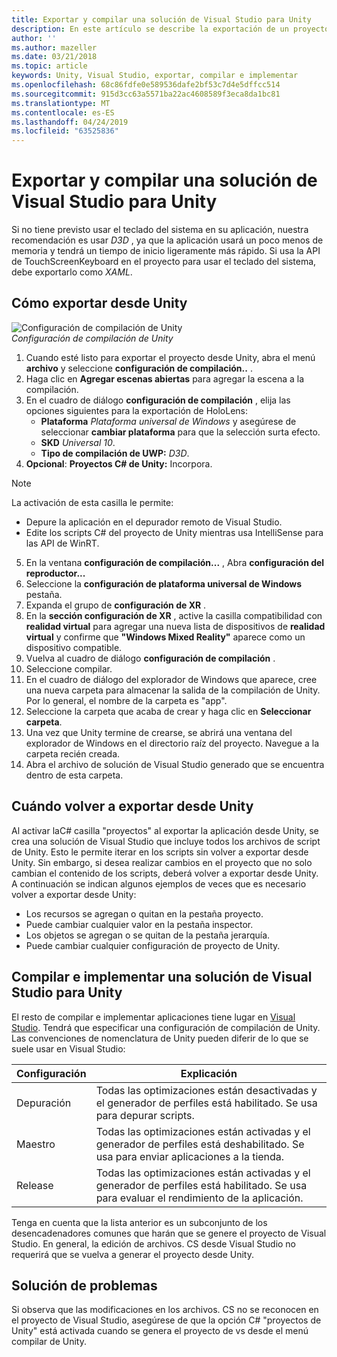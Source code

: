 ```yaml
---
title: Exportar y compilar una solución de Visual Studio para Unity
description: En este artículo se describe la exportación de un proyecto de realidad mixta desde Unity para que pueda compilar e implementar en Visual Studio.
author: ''
ms.author: mazeller
ms.date: 03/21/2018
ms.topic: article
keywords: Unity, Visual Studio, exportar, compilar e implementar
ms.openlocfilehash: 68c86fdfe0e589536dafe2bf53c7d4e5dffcc514
ms.sourcegitcommit: 915d3cc63a5571ba22ac4608589f3eca8da1bc81
ms.translationtype: MT
ms.contentlocale: es-ES
ms.lasthandoff: 04/24/2019
ms.locfileid: "63525836"
---
```

# <a name="exporting-and-building-a-unity-visual-studio-solution"></a>Exportar y compilar una solución de Visual Studio para Unity

Si no tiene previsto usar el teclado del sistema en su aplicación, nuestra recomendación es usar *D3D* , ya que la aplicación usará un poco menos de memoria y tendrá un tiempo de inicio ligeramente más rápido. Si usa la API de TouchScreenKeyboard en el proyecto para usar el teclado del sistema, debe exportarlo como *XAML*.

## <a name="how-to-export-from-unity"></a>Cómo exportar desde Unity

![Configuración de compilación de Unity](images/unitybuildsettings-300px.png)<br>
*Configuración de compilación de Unity*

1. Cuando esté listo para exportar el proyecto desde Unity, abra el menú **archivo** y seleccione **configuración de compilación..** .
2. Haga clic en **Agregar escenas abiertas** para agregar la escena a la compilación.
3. En el cuadro de diálogo **configuración de compilación** , elija las opciones siguientes para la exportación de HoloLens:
   * **Plataforma** *Plataforma universal de Windows* y asegúrese de seleccionar **cambiar plataforma** para que la selección surta efecto.
   * **SKD** *Universal 10*.
   * **Tipo de compilación de UWP:** *D3D*.
4. **Opcional**: **Proyectos C# de Unity:** Incorpora.

>[!NOTE]
>La activación de esta casilla le permite:
>* Depure la aplicación en el depurador remoto de Visual Studio.
>* Edite los scripts C# del proyecto de Unity mientras usa IntelliSense para las API de WinRT.

5. En la ventana **configuración de compilación...** , Abra **configuración del reproductor...**
6. Seleccione la **configuración de plataforma universal de Windows** pestaña.
7. Expanda el grupo de **configuración de XR** .
8. En la **sección configuración de XR** , active la casilla compatibilidad con **realidad virtual** para agregar una nueva lista de dispositivos de **realidad virtual** y confirme que **"Windows Mixed Reality"** aparece como un dispositivo compatible.
9. Vuelva al cuadro de diálogo **configuración de compilación** .
10. Seleccione compilar.
11. En el cuadro de diálogo del explorador de Windows que aparece, cree una nueva carpeta para almacenar la salida de la compilación de Unity. Por lo general, el nombre de la carpeta es "app".
12. Seleccione la carpeta que acaba de crear y haga clic en **Seleccionar carpeta**.
13. Una vez que Unity termine de crearse, se abrirá una ventana del explorador de Windows en el directorio raíz del proyecto. Navegue a la carpeta recién creada.
14. Abra el archivo de solución de Visual Studio generado que se encuentra dentro de esta carpeta.

## <a name="when-to-re-export-from-unity"></a>Cuándo volver a exportar desde Unity

Al activar laC# casilla "proyectos" al exportar la aplicación desde Unity, se crea una solución de Visual Studio que incluye todos los archivos de script de Unity. Esto le permite iterar en los scripts sin volver a exportar desde Unity. Sin embargo, si desea realizar cambios en el proyecto que no solo cambian el contenido de los scripts, deberá volver a exportar desde Unity. A continuación se indican algunos ejemplos de veces que es necesario volver a exportar desde Unity:
* Los recursos se agregan o quitan en la pestaña proyecto.
* Puede cambiar cualquier valor en la pestaña inspector.
* Los objetos se agregan o se quitan de la pestaña jerarquía.
* Puede cambiar cualquier configuración de proyecto de Unity.

## <a name="building-and-deploying-a-unity-visual-studio-solution"></a>Compilar e implementar una solución de Visual Studio para Unity

El resto de compilar e implementar aplicaciones tiene lugar en [Visual Studio](using-visual-studio.md). Tendrá que especificar una configuración de compilación de Unity. Las convenciones de nomenclatura de Unity pueden diferir de lo que se suele usar en Visual Studio:

|  Configuración  |  Explicación | 
|----------|----------|
|  Depuración  |  Todas las optimizaciones están desactivadas y el generador de perfiles está habilitado. Se usa para depurar scripts. | 
|  Maestro  |  Todas las optimizaciones están activadas y el generador de perfiles está deshabilitado. Se usa para enviar aplicaciones a la tienda. | 
|  Release  |  Todas las optimizaciones están activadas y el generador de perfiles está habilitado. Se usa para evaluar el rendimiento de la aplicación. | 

Tenga en cuenta que la lista anterior es un subconjunto de los desencadenadores comunes que harán que se genere el proyecto de Visual Studio. En general, la edición de archivos. CS desde Visual Studio no requerirá que se vuelva a generar el proyecto desde Unity.

## <a name="troubleshooting"></a>Solución de problemas

Si observa que las modificaciones en los archivos. CS no se reconocen en el proyecto de Visual Studio, asegúrese de que la opción C# "proyectos de Unity" está activada cuando se genera el proyecto de vs desde el menú compilar de Unity.
